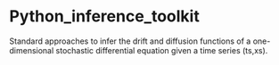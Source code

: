 # Python_inference_toolkit

Standard approaches to infer the drift and diffusion functions of a one-dimensional stochastic differential equation given a time series (ts,xs).
